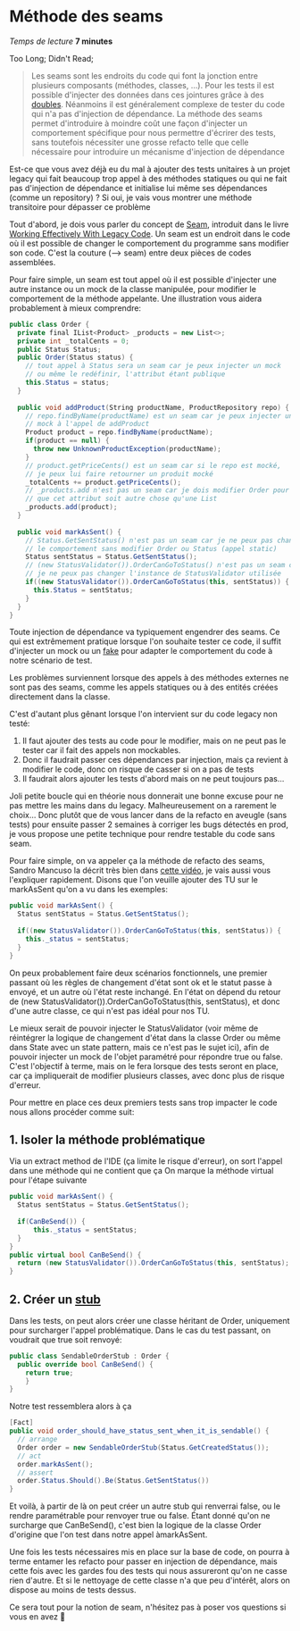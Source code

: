# Méthode des seams
*Temps de lecture* **7 minutes**

Too Long; Didn't Read;
> Les seams sont les endroits du code qui font la jonction entre plusieurs composants (méthodes, classes, ...). Pour les tests il est possible d'injecter des données dans ces jointures grâce à des [doubles](https://martinfowler.com/bliki/TestDouble.html).
> Néanmoins il est généralement complexe de tester du code qui n'a pas d'injection de dépendance.
> La méthode des seams permet d'introduire à moindre coût une façon d'injecter un comportement spécifique pour nous permettre d'écrirer des tests, sans toutefois nécessiter une grosse refacto telle que celle nécessaire pour introduire un mécanisme d'injection de dépendance


Est-ce que vous avez déjà eu du mal à ajouter des tests unitaires à un projet legacy qui fait beaucoup trop appel à des méthodes statiques ou qui ne fait pas d'injection de dépendance et initialise lui même ses dépendances (comme un repository) ?
Si oui, je vais vous montrer une méthode transitoire pour dépasser ce problème 
 
Tout d'abord, je dois vous parler du concept de [Seam](https://biratkirat.medium.com/working-effectively-with-legacy-code-changing-software-part-1-chapter-4-b997b78fc0a2), introduit dans le livre [Working Effectively With Legacy Code](https://understandlegacycode.com/blog/key-points-of-working-effectively-with-legacy-code/).
Un seam est un endroit dans le code où il est possible de changer le comportement du programme sans modifier son code. C'est la couture (--> seam) entre deux pièces de codes assemblées.

Pour faire simple, un seam est tout appel où il est possible d'injecter une autre instance ou un mock de la classe manipulée, pour modifier le comportement de la méthode appelante. Une illustration vous aidera probablement à mieux comprendre:

```csharp
public class Order {
  private final IList<Product> _products = new List<>;
  private int _totalCents = 0;
  public Status Status;
  public Order(Status status) {
    // tout appel à Status sera un seam car je peux injecter un mock
    // ou même le redéfinir, l'attribut étant publique
    this.Status = status;
  }
  
  public void addProduct(String productName, ProductRepository repo) {
    // repo.findByName(productName) est un seam car je peux injecter un
    // mock à l'appel de addProduct
    Product product = repo.findByName(productName);
    if(product == null) {
      throw new UnknownProductException(productName);
    }
    // product.getPriceCents() est un seam car si le repo est mocké,
    // je peux lui faire retourner un produit mocké
    _totalCents += product.getPriceCents();
    // _products.add n'est pas un seam car je dois modifier Order pour
    // que cet attribut soit autre chose qu'une List
    _products.add(product);
  }
  
  public void markAsSent() {
    // Status.GetSentStatus() n'est pas un seam car je ne peux pas changer
    // le comportement sans modifier Order ou Status (appel static)
    Status sentStatus = Status.GetSentStatus();
    // (new StatusValidator()).OrderCanGoToStatus() n'est pas un seam car
    // je ne peux pas changer l'instance de StatusValidator utilisée
    if((new StatusValidator()).OrderCanGoToStatus(this, sentStatus)) {
      this.Status = sentStatus;
    }
  }
}
```

Toute injection de dépendance va typiquement engendrer des seams. Ce qui est extrêmement pratique lorsque l'on souhaite tester ce code, il suffit d'injecter un mock ou un [fake]((https://martinfowler.com/bliki/TestDouble.html)) pour adapter le comportement du code à notre scénario de test.
 
Les problèmes surviennent lorsque des appels à des méthodes externes ne sont pas des seams, comme les appels statiques ou à des entités créées directement dans la classe.

C'est d'autant plus gênant lorsque l'on intervient sur du code legacy non testé:
1. Il faut ajouter des tests au code pour le modifier, mais on ne peut pas le tester car il fait des appels non mockables.
2. Donc il faudrait passer ces dépendances par injection, mais ça revient à modifier le code, donc on risque de casser si on a pas de tests
3. Il faudrait alors ajouter les tests d'abord mais on ne peut toujours pas...

Joli petite boucle qui en théorie nous donnerait une bonne excuse pour ne pas mettre les mains dans du legacy. Malheureusement on a rarement le choix...
Donc plutôt que de vous lancer dans de la refacto en aveugle (sans tests) pour ensuite passer 2 semaines à corriger les bugs détectés en prod, je vous propose une petite technique pour rendre testable du code sans seam.

Pour faire simple, on va appeler ça la méthode de refacto des seams, Sandro Mancuso la décrit très bien dans [cette vidéo](https://www.youtube.com/watch?v=_NnElPO5BU0), je vais aussi vous l'expliquer rapidement.
Disons que l'on veuille ajouter des TU sur le markAsSent qu'on a vu dans les exemples:

```csharp
public void markAsSent() {
  Status sentStatus = Status.GetSentStatus();
  
  if((new StatusValidator()).OrderCanGoToStatus(this, sentStatus)) {
    this._status = sentStatus;
  }
}
```

On peux probablement faire deux scénarios fonctionnels, une premier passant où les règles de changement d'état sont ok et le statut passe à envoyé, et un autre où l'état reste inchangé. 
En l'état on dépend du retour de (new StatusValidator()).OrderCanGoToStatus(this, sentStatus), et donc d'une autre classe, ce qui n'est pas idéal pour nos TU.
 
Le mieux serait de pouvoir injecter le StatusValidator (voir même de réintégrer la logique de changement d'état dans la classe Order ou même dans State avec un state pattern, mais ce n'est pas le sujet ici), afin de pouvoir injecter un mock de l'objet paramétré pour répondre true ou false. 
C'est l'objectif à terme, mais on le fera lorsque des tests seront en place, car ça impliquerait de modifier plusieurs classes, avec donc plus de risque d'erreur.
 
Pour mettre en place ces deux premiers tests sans trop impacter le code nous allons procéder comme suit:
 
## 1. Isoler la méthode problématique
Via un extract method de l'IDE (ça limite le risque  d'erreur), on sort l'appel dans une méthode qui ne contient que ça
On marque la méthode virtual pour l'étape suivante

```csharp
public void markAsSent() {
  Status sentStatus = Status.GetSentStatus();
  
  if(CanBeSend()) {
      this._status = sentStatus;
  }
}
public virtual bool CanBeSend() {
  return (new StatusValidator()).OrderCanGoToStatus(this, sentStatus);
}
```

## 2. Créer un [stub](https://martinfowler.com/bliki/TestDouble.html)
Dans les tests, on peut alors créer une classe héritant de Order, uniquement pour surcharger l'appel problématique. Dans le cas du test passant, on voudrait que true soit renvoyé:

```csharp
public class SendableOrderStub : Order {
  public override bool CanBeSend() {
    return true;
    }
}
```

Notre test ressemblera alors à ça

```csharp
[Fact]
public void order_should_have_status_sent_when_it_is_sendable() {
  // arrange
  Order order = new SendableOrderStub(Status.GetCreatedStatus());
  // act
  order.markAsSent();
  // assert
  order.Status.Should().Be(Status.GetSentStatus())
}
```

Et voilà, à partir de là on peut créer un autre stub qui renverrai false, ou le rendre paramétrable pour renvoyer true ou false.
Étant donné qu'on ne surcharge que CanBeSend(), c'est bien la logique de la classe Order d'origine que l'on test dans notre appel àmarkAsSent. 
 
Une fois les tests nécessaires mis en place sur la base de code, on pourra à terme entamer les refacto pour passer en injection de dépendance, mais cette fois avec les gardes fou des tests qui nous assureront qu'on ne casse rien d'autre. 
Et si le nettoyage de cette classe n'a que peu d'intérêt, alors on dispose au moins de tests dessus.
 
Ce sera tout pour la notion de seam, n'hésitez pas à poser vos questions si vous en avez 🙂